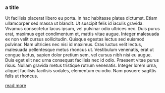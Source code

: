 
### a title

Ut facilisis placerat libero eu porta. In hac habitasse platea dictumst. Etiam ullamcorper sed massa ut blandit. 
Ut suscipit felis id iaculis gravida. Vivamus consectetur lacus ipsum, vel pulvinar odio ultrices nec. 
Duis purus erat, maximus eget condimentum et, mattis vitae augue. Integer malesuada ex non velit cursus sollicitudin. 
Quisque egestas lectus sed euismod pulvinar. Nam ultricies nec nisi id maximus. Cras luctus velit lectus, malesuada pellentesque metus rhoncus ut. 
Vestibulum venenatis, erat ut congue luctus, sapien dolor pretium sem, vel cursus nibh nisi eu augue. 
Duis eget elit nec urna consequat facilisis nec id odio. Praesent vitae purus risus. Nullam gravida metus tristique rutrum venenatis. 
Integer lorem urna, aliquet facilisis facilisis sodales, elementum eu odio. Nam posuere sagittis felis ut rhoncus.




[read more](https://example.com)
